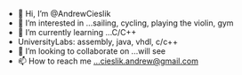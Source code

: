 - 👋 Hi, I’m @AndrewCieslik
- 👀 I’m interested in ...sailing, cycling, playing the violin, gym
- 🌱 I’m currently learning ...C/C++
- UniversityLabs: assembly, java, vhdl, c/c++
- 💞️ I’m looking to collaborate on ...will see
- 📫 How to reach me ...cieslik.andrew@gmail.com
